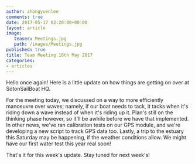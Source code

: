 ```yaml
---
author: zhongyuenlee
comments: true
date: 2017-05-17 02:20:00+00:00
layout: article
image:
   teaser: Meetings.jpg
   path: /images/Meetings.jpg
published: true
title: Team Meeting 16th May 2017
categories:
- articles
---
```


Hello once again! Here is a little update on how things are getting on over at SotonSailBoat HQ.

For the meeting today, we discussed on a way to more efficiently manoeuvre over waves; namely, if our boat needs to tack, it tacks when it's riding down a wave instead of when it's riding up it. Plan's still on the thinking phase however, so it'll be awhile before we have that implemented. In other news, we've ran calibration tests on our GPS module, and we're developing a new script to track GPS data too. Lastly, a trip to the estuary this Saturday may be happening, if the weather conditions allow. We might have our first water test this year real soon!

That's it for this week's update. Stay tuned for next week's!
